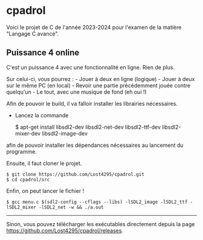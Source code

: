 # cpadrol


Voici le projet de C de l'année 2023-2024 pour l'examen de la matière "Langage C avancé".


## Puissance 4 online

C'est un puissance 4 avec une fonctionnalité en ligne. Rien de plus. 


Sur celui-ci, vous pourrez :
    - Jouer à deux en ligne (logique)
    - Jouer à deux sur le même PC (en local)
    - Revoir une partie précédemment jouée contre quelqu'un
    - Le tout, avec une musique de fond (eh oui !)

Afin de pouvoir le build, il va falloir installer les librairies nécessaires. 

 - Lancez la commande 

    $ apt-get install libsdl2-dev libsdl2-net-dev libsdl2-ttf-dev libsdl2-mixer-dev libsdl2-image-dev

 afin de pouvoir installer les dépendances nécessaires au lancement du programme.

 Ensuite, il faut cloner le projet. 

    $ git clone https://github.com/Lost4295/cpadrol.git
    $ cd cpadrol/src

 Enfin, on peut lancer le fichier ! 

    $ gcc menu.c $(sdl2-config --cflags --libs) -lSDL2_image -lSDL2_ttf -lSDL2_mixer -lSDL2_net -w && ./a.out 


----------------------------


Sinon, vous pouvez télécharger les exécutables directement depuis la page https://github.com/Lost4295/cpadrol/releases.
